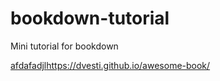# bookdown-tutorial
Mini tutorial for bookdown 


[afdafadjl](https://dvesti.github.io/awesome-book/)https://dvesti.github.io/awesome-book/
